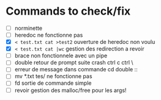 # Commands to check/fix
- [ ] norminette
- [ ] heredoc ne fonctionne pas
- [x] `< test.txt cat >test2` ouverture de heredoc non voulu
- [x] `< test.txt cat |wc` gestion des redirection a revoir 
- [ ] brace non fonctionnele avec un pipe 
- [ ] double retour de prompt suite crash ctrl c ctrl \
- [ ] erreur de message dans commande cd double ::
- [ ] mv *.txt tes/ ne fonctionne pas 
- [ ] fd sortie de commande simple
- [ ] revoir gestion des malloc/free pour les args!